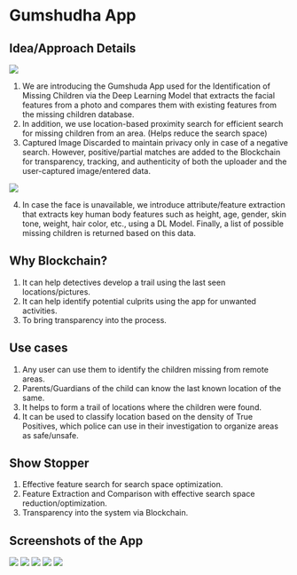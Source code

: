 # Gumshudha App

## Idea/Approach Details
![](Screenshots/Meth.jpg)

1. We are introducing the Gumshuda App used for the Identification of Missing Children via the Deep Learning Model that extracts the facial features from a photo and compares them with existing features from the missing children database.
2. In addition, we use location-based proximity search for efficient search for missing children from an area. (Helps reduce the search space)
3. Captured Image Discarded to maintain privacy only in case of a negative search. However, positive/partial matches are added to the Blockchain for transparency, tracking, and authenticity of both the uploader and the user-captured image/entered data.

![](Screenshots/meth2.jpg)

4. In case the face is unavailable, we introduce attribute/feature extraction that extracts key human body features such as height, age, gender, skin tone, weight, hair color, etc., using a DL Model. Finally, a list of possible missing children is returned based on this data.

## Why Blockchain?
1. It can help detectives develop a trail using the last seen locations/pictures.
2. It can help identify potential culprits using the app for unwanted activities.
3. To bring transparency into the process.

## Use cases
1. Any user can use them to identify the children missing from remote areas.
2. Parents/Guardians of the child can know the last known location of the same.
3. It helps to form a trail of locations where the children were found.
4. It can be used to classify location based on the density of True Positives, which police can use in their investigation to organize areas as safe/unsafe.

## Show Stopper
1. Effective feature search for search space optimization.
2. Feature Extraction and Comparison with effective search space reduction/optimization.
3. Transparency into the system via Blockchain.

## Screenshots of the App

![](Screenshots/login.jpg)
![](Screenshots/login2.jpg)
![](Screenshots/main.jpg)
![](Screenshots/missing.jpg)
![](Screenshots/message.jpg)
